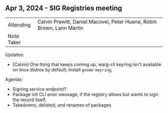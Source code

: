 ## Apr 3, 2024 - SIG Registries meeting

|          |      | 
| -------- | -------- |
| Attending  | Calvin Prewitt, Daniel Macovei, Peter Huene, Robin Brown, Lann Martin
| Note Taker | 

Updates:
- [Calvin] One thing that keeps coming up, warg-cli keyring isn't available on linux distros by default; Install `gnome-keyring`;

Agenda:
- Signing service endpoint?
- Package init CLI error message, if the registry allows but wants to sign the record itself.
- Takedowns, delisted, and renames of packages
